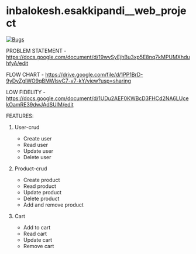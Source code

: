 # inbalokesh.esakkipandi__web_project
[![Bugs](https://sonarcloud.io/api/project_badges/measure?project=fssa-batch3_inbalokesh.esakkipandi__web_project&metric=bugs)](https://sonarcloud.io/summary/new_code?id=fssa-batch3_inbalokesh.esakkipandi__web_project)



PROBLEM STATEMENT -  https://docs.google.com/document/d/19wvSyEjhBu3xp5E8nq7kMPUMXhduhfyA/edit

FLOW CHART - https://drive.google.com/file/d/1PP1BrD-9yDyZgIWO9qBMWlsvC7-v7-kY/view?usp=sharing

LOW FIDELITY - https://docs.google.com/document/d/1UDu2AEF0KWBcD3FHCd2NA6LUcekOamRE39dwJAdSUIM/edit


FEATURES:

1) User-crud 

    - Create user
    - Read user
    - Update user
    - Delete user

2) Product-crud

    - Create product
    - Read product
    - Update product
    - Delete product
    - Add and remove product

3) Cart

    - Add to cart
    - Read cart
    - Update cart
    - Remove cart